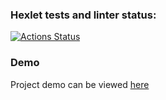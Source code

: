 ### Hexlet tests and linter status:
[![Actions Status](https://github.com/Michael-Melnik/php-project-9/workflows/hexlet-check/badge.svg)](https://github.com/Michael-Melnik/php-project-9/actions)

### Demo
Project demo can be viewed [here](https://vast-journey-83331.herokuapp.com/)
